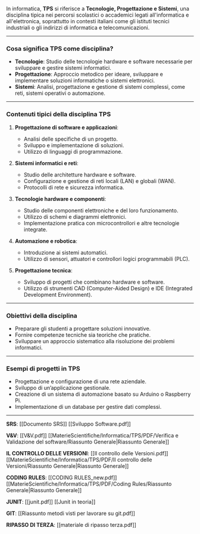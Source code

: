 In informatica, **TPS** si riferisce a **Tecnologie, Progettazione e Sistemi**, una disciplina tipica nei percorsi scolastici o accademici legati all'informatica e all'elettronica, soprattutto in contesti italiani come gli istituti tecnici industriali o gli indirizzi di informatica e telecomunicazioni.

---

### **Cosa significa TPS come disciplina?**

- **Tecnologie**: Studio delle tecnologie hardware e software necessarie per sviluppare e gestire sistemi informatici.
- **Progettazione**: Approccio metodico per ideare, sviluppare e implementare soluzioni informatiche o sistemi elettronici.
- **Sistemi**: Analisi, progettazione e gestione di sistemi complessi, come reti, sistemi operativi o automazione.

---

### **Contenuti tipici della disciplina TPS**

1. **Progettazione di software e applicazioni**:
    
    - Analisi delle specifiche di un progetto.
    - Sviluppo e implementazione di soluzioni.
    - Utilizzo di linguaggi di programmazione.
2. **Sistemi informatici e reti**:
    
    - Studio delle architetture hardware e software.
    - Configurazione e gestione di reti locali (LAN) e globali (WAN).
    - Protocolli di rete e sicurezza informatica.
3. **Tecnologie hardware e componenti**:
    
    - Studio delle componenti elettroniche e del loro funzionamento.
    - Utilizzo di schemi e diagrammi elettronici.
    - Implementazione pratica con microcontrollori e altre tecnologie integrate.
4. **Automazione e robotica**:
    
    - Introduzione ai sistemi automatici.
    - Utilizzo di sensori, attuatori e controllori logici programmabili (PLC).
5. **Progettazione tecnica**:
    
    - Sviluppo di progetti che combinano hardware e software.
    - Utilizzo di strumenti CAD (Computer-Aided Design) e IDE (Integrated Development Environment).

---

### **Obiettivi della disciplina**

- Preparare gli studenti a progettare soluzioni innovative.
- Fornire competenze tecniche sia teoriche che pratiche.
- Sviluppare un approccio sistematico alla risoluzione dei problemi informatici.

---

### **Esempi di progetti in TPS**

- Progettazione e configurazione di una rete aziendale.
- Sviluppo di un’applicazione gestionale.
- Creazione di un sistema di automazione basato su Arduino o Raspberry Pi.
- Implementazione di un database per gestire dati complessi.

---

**SRS**:
[[Documento SRS]]
[[Sviluppo Software.pdf]]

**V&V**:
[[V&V.pdf]]
[[MaterieScientifiche/Informatica/TPS/PDF/Verifica e Validazione del software/Riassunto Generale|Riassunto Generale]]

**IL CONTROLLO DELLE VERSIONI**:
[[Il controllo delle Versioni.pdf]]
[[MaterieScientifiche/Informatica/TPS/PDF/Il controllo delle Versioni/Riassunto Generale|Riassunto Generale]]

**CODING RULES**:
[[CODING RULES_new.pdf]]
[[MaterieScientifiche/Informatica/TPS/PDF/Coding Rules/Riassunto Generale|Riassunto Generale]]

**JUNIT**:
[[junit.pdf]]
[[Junit in teoria]]

**GIT**:
[[Riassunto metodi visti per lavorare su git.pdf]]

**RIPASSO DI TERZA**:
[[materiale di ripasso terza.pdf]]
